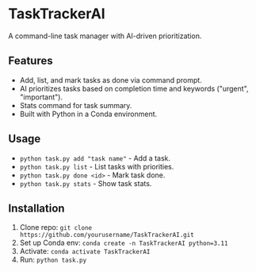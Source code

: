 # TaskTrackerAI
A command-line task manager with AI-driven prioritization.

## Features
- Add, list, and mark tasks as done via command prompt.
- AI prioritizes tasks based on completion time and keywords ("urgent", "important").
- Stats command for task summary.
- Built with Python in a Conda environment.

## Usage
- `python task.py add "task name"` - Add a task.
- `python task.py list` - List tasks with priorities.
- `python task.py done <id>` - Mark task done.
- `python task.py stats` - Show task stats.

## Installation
1. Clone repo: `git clone https://github.com/yourusername/TaskTrackerAI.git`
2. Set up Conda env: `conda create -n TaskTrackerAI python=3.11`
3. Activate: `conda activate TaskTrackerAI`
4. Run: `python task.py`